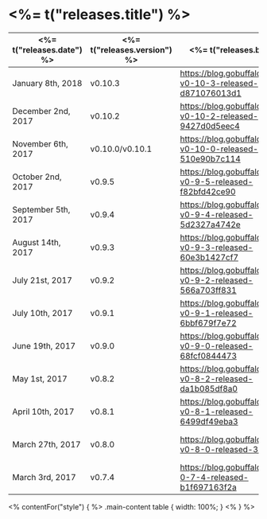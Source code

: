 # <%= t("releases.title") %>


| <%= t("releases.date") %> | <%= t("releases.version") %> | <%= t("releases.blog") %>                                         | <%= t("releases.github") %>       |
| ------------------------- | ---------------------------- | ----------------------------------------------------------------- | --------------------------------- |
| January 8th, 2018         | v0.10.3                      | https://blog.gobuffalo.io/buffalo-v0-10-3-released-d871076013d1   | <%= githubRelease("v0.10.3") %>   |
| December 2nd, 2017        | v0.10.2                      | https://blog.gobuffalo.io/buffalo-v0-10-2-released-9427d0d5eec4   | <%= githubRelease("v0.10.2") %>   |
| November 6th, 2017        | v0.10.0/v0.10.1              | https://blog.gobuffalo.io/buffalo-v0-10-0-released-510e90b7c114   | <%= githubRelease("v0.10.1") %>   |
| October 2nd, 2017         | v0.9.5                       | https://blog.gobuffalo.io/buffalo-v0-9-5-released-f82bfd42ce90    | <%= githubRelease("v0.9.5") %>    |
| September 5th, 2017       | v0.9.4                       | https://blog.gobuffalo.io/buffalo-v0-9-4-released-5d2327a4742e    | <%= githubRelease("v0.9.4") %>    |
| August 14th, 2017         | v0.9.3                       | https://blog.gobuffalo.io/buffalo-v0-9-3-released-60e3b1427cf7    | <%= githubRelease("v0.9.3") %>    |
| July 21st, 2017           | v0.9.2                       | https://blog.gobuffalo.io/buffalo-v0-9-2-released-566a703ff831    | <%= githubRelease("v0.9.2") %>    |
| July 10th, 2017           | v0.9.1                       | https://blog.gobuffalo.io/buffalo-v0-9-1-released-6bbf679f7e72    | <%= githubRelease("v0.9.1") %>    |
| June 19th, 2017           | v0.9.0                       | https://blog.gobuffalo.io/buffalo-v0-9-0-released-68fcf0844473    | <%= githubRelease("v0.9.0") %>    |
| May 1st, 2017             | v0.8.2                       | https://blog.gobuffalo.io/buffalo-v0-8-2-released-da1b085df8a0    | <%= githubRelease("v0.8.2") %>    |
| April 10th, 2017          | v0.8.1                       | https://blog.gobuffalo.io/buffalo-v0-8-1-released-6499df49eba3    | <%= githubRelease("v0.8.1") %>    |
| March 27th, 2017          | v0.8.0                       | https://blog.gobuffalo.io/buffalo-v0-8-0-released-33f1786eadf     | <%= githubRelease("v0.8.0") %>    |
| March 3rd, 2017           | v0.7.4                       | https://blog.gobuffalo.io/buffalo-0-7-4-released-b1f697163f2a     | <%= githubRelease("v0.7.4") %>    |

<% contentFor("style") { %>
.main-content table {
  width: 100%;
}
<% } %>
